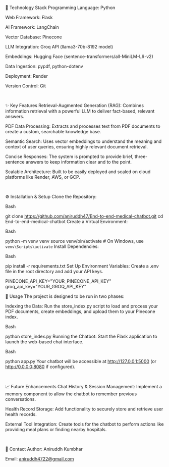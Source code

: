 <br>

🚀 Technology Stack
Programming Language: Python

Web Framework: Flask

AI Framework: LangChain

Vector Database: Pinecone

LLM Integration: Groq API (llama3-70b-8192 model)

Embeddings: Hugging Face (sentence-transformers/all-MiniLM-L6-v2)

Data Ingestion: pypdf, python-dotenv

Deployment: Render

Version Control: Git

<br>

✨ Key Features
Retrieval-Augmented Generation (RAG): Combines information retrieval with a powerful LLM to deliver fact-based, relevant answers.

PDF Data Processing: Extracts and processes text from PDF documents to create a custom, searchable knowledge base.

Semantic Search: Uses vector embeddings to understand the meaning and context of user queries, ensuring highly relevant document retrieval.

Concise Responses: The system is prompted to provide brief, three-sentence answers to keep information clear and to the point.

Scalable Architecture: Built to be easily deployed and scaled on cloud platforms like Render, AWS, or GCP.

<br>

⚙️ Installation & Setup
Clone the Repository:

Bash

git clone https://github.com/aniruddh47/End-to-end-medical-chatbot.git
cd End-to-end-medical-chatbot
Create a Virtual Environment:

Bash

python -m venv venv
source venv/bin/activate  # On Windows, use `venv\Scripts\activate`
Install Dependencies:

Bash

pip install -r requirements.txt
Set Up Environment Variables:
Create a .env file in the root directory and add your API keys.

PINECONE_API_KEY="YOUR_PINECONE_API_KEY"
groq_api_key="YOUR_GROQ_API_KEY"
<br>

🚀 Usage
The project is designed to be run in two phases:

Indexing the Data: Run the store_index.py script to load and process your PDF documents, create embeddings, and upload them to your Pinecone index.

Bash

python store_index.py
Running the Chatbot: Start the Flask application to launch the web-based chat interface.

Bash

python app.py
Your chatbot will be accessible at http://127.0.0.1:5000 (or http://0.0.0.0:8080 if configured).

<br>

📈 Future Enhancements
Chat History & Session Management: Implement a memory component to allow the chatbot to remember previous conversations.

Health Record Storage: Add functionality to securely store and retrieve user health records.

External Tool Integration: Create tools for the chatbot to perform actions like providing meal plans or finding nearby hospitals.

<br>

📧 Contact
Author: Aniruddh Kumbhar

Email: aniruddh4722@gmail.com







